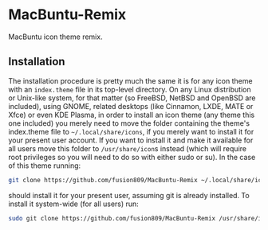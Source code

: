 # MacBuntu-Remix
MacBuntu icon theme remix. 

## Installation
The installation procedure is pretty much the same it is for any icon theme with an `index.theme` file in its top-level directory. On any Linux distribution or Unix-like system, for that matter (so FreeBSD, NetBSD and OpenBSD are included), using GNOME, related desktops (like Cinnamon, LXDE, MATE or Xfce) or even KDE Plasma, in order to install an icon theme (any theme this one included) you merely need to move the folder containing the theme's index.theme file to `~/.local/share/icons`, if you merely want to install it for your present user account. If you want to install it and make it available for all users move this folder to `/usr/share/icon`s instead (which will require root privileges so you will need to do so with either sudo or su). In the case of this theme running:

```bash
git clone https://github.com/fusion809/MacBuntu-Remix ~/.local/share/icons/MacBuntu-Remix
```

should install it for your present user, assuming git is already installed. To install it system-wide (for all users) run:

```bash
sudo git clone https://github.com/fusion809/MacBuntu-Remix /usr/share/icons/MacBuntu-Remix
```
